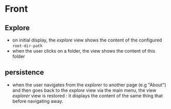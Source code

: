 # Front

## Explore

- on initial display, the *explore* view shows the content of the configured `root-dir-path`
- when the user clicks on a folder, the view shows the content of this folder
 
## persistence 

- when the user navigates from the *explorer* to another page (e.g "About") and then goes back to the *explore* view via the main menu, the view *explorer* view is restored : it displays the content of the same thing that before navigating away.